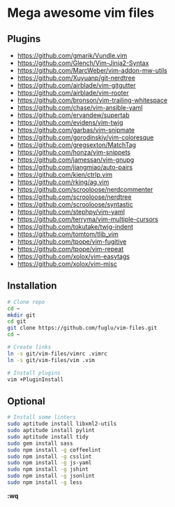 Mega awesome vim files
======================

Plugins
-------

* https://github.com/gmarik/Vundle.vim
* https://github.com/Glench/Vim-Jinja2-Syntax
* https://github.com/MarcWeber/vim-addon-mw-utils
* https://github.com/Xuyuanp/git-nerdtree
* https://github.com/airblade/vim-gitgutter
* https://github.com/airblade/vim-rooter
* https://github.com/bronson/vim-trailing-whitespace
* https://github.com/chase/vim-ansible-yaml
* https://github.com/ervandew/supertab
* https://github.com/evidens/vim-twig
* https://github.com/garbas/vim-snipmate
* https://github.com/gorodinskiy/vim-coloresque
* https://github.com/gregsexton/MatchTag
* https://github.com/honza/vim-snippets
* https://github.com/jamessan/vim-gnupg
* https://github.com/jiangmiao/auto-pairs
* https://github.com/kien/ctrlp.vim
* https://github.com/rking/ag.vim
* https://github.com/scrooloose/nerdcommenter
* https://github.com/scrooloose/nerdtree
* https://github.com/scrooloose/syntastic
* https://github.com/stephpy/vim-yaml
* https://github.com/terryma/vim-multiple-cursors
* https://github.com/tokutake/twig-indent
* https://github.com/tomtom/tlib_vim
* https://github.com/tpope/vim-fugitive
* https://github.com/tpope/vim-repeat
* https://github.com/xolox/vim-easytags
* https://github.com/xolox/vim-misc



Installation
------------

```sh
# Clone repo
cd ~
mkdir git
cd git
git clone https://github.com/fuglu/vim-files.git
cd ~

# Create links
ln -s git/vim-files/vimrc .vimrc
ln -s git/vim-files/vim .vim

# Install plugins
vim +PluginInstall
```



Optional
--------

```sh
# Install some linters
sudo aptitude install libxml2-utils
sudo aptitude install pylint
sudo aptitude install tidy
sudo gem install sass
sudo npm install -g coffeelint
sudo npm install -g csslint
sudo npm install -g js-yaml
sudo npm install -g jshint
sudo npm install -g jsonlint
sudo npm install -g less
```


**:wq**
